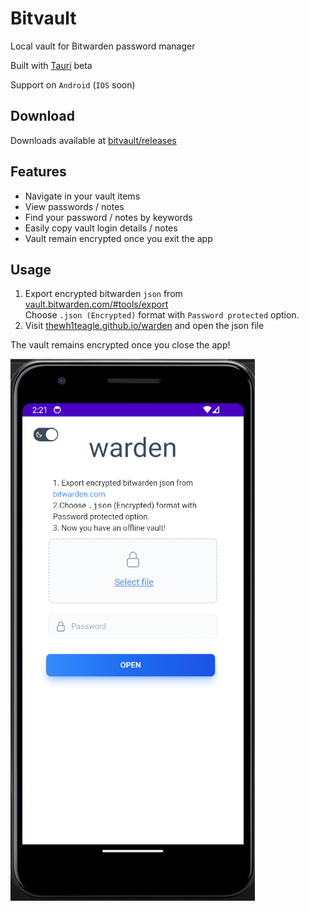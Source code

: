 # Bitvault

Local vault for Bitwarden password manager

Built with [Tauri](https://tauri.app/) beta

Support on `Android` (`IOS` soon)

## Download
Downloads available at [bitvault/releases](https://github.com/thewh1teagle/bitvault/releases/latest)

## Features
- Navigate in your vault items
- View passwords / notes
- Find your password / notes by keywords
- Easily copy vault login details / notes
- Vault remain encrypted once you exit the app

## Usage
1. Export encrypted bitwarden `json` from [vault.bitwarden.com/#tools/export](https://vault.bitwarden.com/#/tools/export)  
Choose `.json (Encrypted)` format with `Password protected` option.
2. Visit <a href="https://thewh1teagle.github.io/warden" target="_blank">thewh1teagle.github.io/warden</a> and open the json file

The vault remains encrypted once you close the app!



![preview](preview.png)
